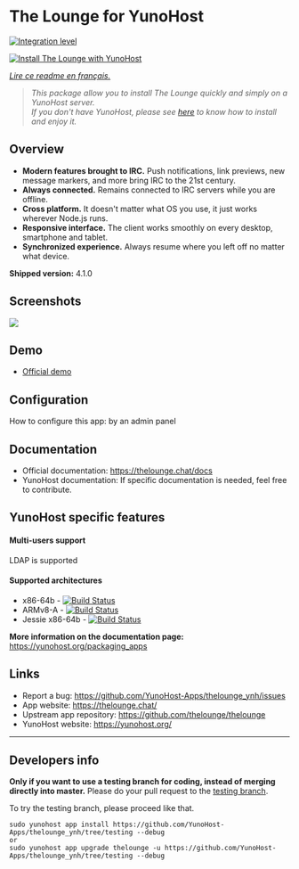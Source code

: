 # The Lounge for YunoHost

[![Integration level](https://dash.yunohost.org/integration/thelounge.svg)](https://dash.yunohost.org/appci/app/thelounge)

[![Install The Lounge with YunoHost](https://install-app.yunohost.org/install-with-yunohost.png)](https://install-app.yunohost.org/?app=thelounge)

*[Lire ce readme en français.](./README_fr.md)*

> *This package allow you to install The Lounge quickly and simply on a YunoHost server.  
If you don't have YunoHost, please see [here](https://yunohost.org/#/install) to know how to install and enjoy it.*

## Overview

- **Modern features brought to IRC.** Push notifications, link previews, new message markers, and more bring IRC to the 21st century.
- **Always connected.** Remains connected to IRC servers while you are offline.
- **Cross platform.** It doesn't matter what OS you use, it just works wherever Node.js runs.
- **Responsive interface.** The client works smoothly on every desktop, smartphone and tablet.
- **Synchronized experience.** Always resume where you left off no matter what device.

**Shipped version:** 4.1.0

## Screenshots

![](https://raw.githubusercontent.com/thelounge/thelounge.github.io/master/img/thelounge-screenshot.png)

## Demo

* [Official demo](https://demo.thelounge.chat/)

## Configuration

How to configure this app: by an admin panel

## Documentation

 * Official documentation: https://thelounge.chat/docs
 * YunoHost documentation: If specific documentation is needed, feel free to contribute.

## YunoHost specific features

#### Multi-users support

LDAP is supported

#### Supported architectures

* x86-64b - [![Build Status](https://ci-apps.yunohost.org/ci/logs/thelounge%20%28Apps%29.svg)](https://ci-apps.yunohost.org/ci/apps/thelounge/)
* ARMv8-A - [![Build Status](https://ci-apps-arm.yunohost.org/ci/logs/thelounge%20%28Apps%29.svg)](https://ci-apps-arm.yunohost.org/ci/apps/thelounge/)
* Jessie x86-64b - [![Build Status](https://ci-stretch.nohost.me/ci/logs/thelounge%20%28Apps%29.svg)](https://ci-stretch.nohost.me/ci/apps/thelounge/)

**More information on the documentation page:**  
https://yunohost.org/packaging_apps

## Links

 * Report a bug: https://github.com/YunoHost-Apps/thelounge_ynh/issues
 * App website: https://thelounge.chat/
 * Upstream app repository: https://github.com/thelounge/thelounge
 * YunoHost website: https://yunohost.org/

---

Developers info
----------------

**Only if you want to use a testing branch for coding, instead of merging directly into master.**
Please do your pull request to the [testing branch](https://github.com/YunoHost-Apps/thelounge_ynh/tree/testing).

To try the testing branch, please proceed like that.
```
sudo yunohost app install https://github.com/YunoHost-Apps/thelounge_ynh/tree/testing --debug
or
sudo yunohost app upgrade thelounge -u https://github.com/YunoHost-Apps/thelounge_ynh/tree/testing --debug
```